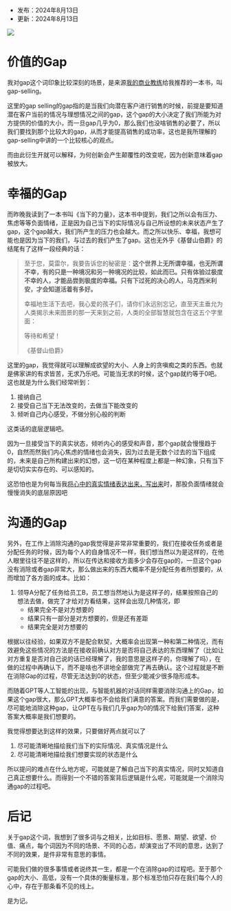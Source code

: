 - 发布：2024年8月13日
- 更新：2024年8月13日

![](https://rolen.wiki/wp-content/uploads/2024/08/gap-1.png)

# 价值的Gap

我对gap这个词印象比较深刻的场景，是来源[我的商业教练](https://rolen.wiki/my-business-coach/)给我推荐的一本书，叫gap-selling。

这里的gap selling的gap指的是当我们向潜在客户进行销售的时候，前提是要知道潜在客户当前的情况与理想情况之间的gap，这个gap的大小决定了我们所能为对方提供的价值的大小，而一旦gap几乎为0，那么我们也没啥销售的必要了，所以我们要找到那个比较大的gap，从而才能提高销售的成功率，这也是我所理解的gap-selling中讲的一个比较核心的观点。

而由此衍生开就可以解释，为何创新会产生颠覆性的改变呢，因为创新意味着gap被放大。

# 幸福的Gap

而昨晚我读到了一本书叫《当下的力量》，这本书中提到，我们之所以会有压力、焦虑等等负面情绪，正是因为自己当下的实际情况与自己所设想的未来状态产生了gap，这个gap越大，我们所产生的压力也会越大。而之所以快乐、幸福，我想可能也是因为当下的我们，与过去的我们产生了gap。这也无外乎《基督山伯爵》的结尾有了这样一段经典的话：

> 至于您，莫雷尔，我要告诉您的秘密是：**这个世界上无所谓幸福，也无所谓不幸，有的只是一种境况和另一种境况的比较，如此而已。只有体验过极度不幸的人，才能品尝到极度的幸福。只有下过死的决心的人，马克西米利安，才会知道活着有多好。**
> 
> 幸福地生活下去吧，我心爱的孩子们，请你们永远别忘记，直至天主垂允为人类揭示未来图景的那一天来到之前，人类的全部智慧就包含在这五个字里面：
> 
> 等待和希望！
> 
> 《基督山伯爵》

这里的gap，我觉得就可以理解成欲望的大小、人身上的贪嗔痴之类的东西。也就是佛家讲的有求皆苦，无求乃乐吧。可能当无求的时候，这个gap就约等于0吧。这也就是为什么我们经常听到：

1. 接纳自己
2. 接受自己当下无法改变的，去做当下能改变的
3. 倾听自己内心感受，不做分别心般的判断

这类话的底层逻辑吧。

因为一旦接受当下的真实状态，倾听内心的感受和声音，那个gap就会慢慢趋于0，自然而然我们内心焦虑的情绪也会消失，因为过去是无数个过去的当下组成的，未来是自己所构建出来的幻想，这一切在某种程度上都是一种幻象，只有当下是切切实实存在的、可以感知的。

这恐怕也是为何每当我[将心中的真实情绪表达出来，写出来](https://rolen.wiki/introspective_diary/)时，那股负面情绪就会慢慢消失的底层原因吧

# 沟通的Gap

另外，在工作上消除沟通的gap我觉得是非常非常重要的，我们在接收任务或者是分配任务的时候，因为每个人的自身情况不一样，我们想当然以为是这样的，在他人眼里往往不是这样的，所以在传达和接收方面多少会存在gap的，一旦这个gap没有消除或者gap非常大，那么做出来的东西大概率不是分配任务者所想要的，从而增加了各方面的成本。比如：

1. 领导A分配了任务给员工B，员工想当然地认为是这样子的，结果按照自己的想法去做，做完了才给对方看结果，这样会出现几种情况，即
    - 结果完全不是对方想要的
    - 结果只有一部分是对方想要的，但是还有差距
    - 结果完全是对方想要的

根据以往经验，如果双方不是配合默契，大概率会出现第一种和第二种情况，而有效避免这些情况的方法是在接收前确认对方是否将自己表达的东西理解了（比如让对方重复是否对自己说的话已经理解了，我的意思是这样子的，你理解了吗），在做的过程中再确认下，而不是啥也不讲地全部做完了再去确认。这个过程就是不断在消除Gap的过程，尽管无法达到0的状态，但至少能减少很多隐形成本。

而随着GPT等人工智能的出现，与智能机器的对话同样需要消除沟通上的Gap，如果这个gap很大，那么GPT大概率也不会给我们满意的答案。而我们需要做的是，尽可能地消除这种gap，让GPT在与我们几乎gap为0的情况下给我们答案，这种答案大概率是我们想要的。

我觉得想要达到这样的效果，只要做好两点就可以了

1. 尽可能清晰地描绘我们当下的实际情况、真实情况是什么
2. 尽可能清晰地描绘我们想要实现的状态是什么

所以提问的难点在什么地方呢，可能就是了解自己当下的真实情况，同时又知道自己真正想要什么。而得到一个不错的答案背后逻辑是什么呢，可能就是一个消除沟通gap的过程吧。

# 后记

关于gap这个词，我想到了很多词与之相关，比如目标、愿景、期望、欲望、价值、痛点，每个词因为不同的场景、不同的心态，却演变出了不同的意思，达到了不同的效果，是件非常有意思的事情。

可能我们做的很多事情或者说终其一生，都是一个在消除gap的过程吧。至于那个gap的大小、高低，没有一个具体的衡量标准，那个标准恐怕只存在我们每个人的心中，存在于那条看不见的线上。

是为记。